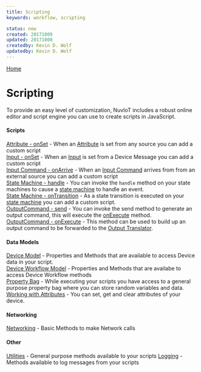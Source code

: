 ```yaml
---
title: Scripting 
keywords: workflow, scripting

status: new
created: 20171009
updated: 20171008
createdby: Kevin D. Wolf
updatedby: Kevin D. Wolf
---
```

[Home](../Index.md)

# Scripting

To provide an easy level of customization, NuvIoT includes a robust online editor and script engine you can
use to create scripts in JavaScript.

#### Scripts
[Attribute - onSet](AttributeOnSet.md) - When an [Attribute](../Workflows/Attributes.md) is set from any source you can add a custom script  
[Input - onSet](WorkflowInputOnSet.md) - When an [Input](../Workflows/Input.md) is set from a Device Message you can add a custom script  
[Input Command - onArrive](InputCommandArrive.md) - When an [Input Command](../Workflows/InputCommands.md) arrives from from an external source you can add a custom script  
[State Machine - handle](StateMachineSendEvent.md) - You can invoke the `handle` method on your state machines to cause a [state machine](../Workflows/StateMachines.md) to handle an event.  
[State Machine - onTransition](StateTransition.md) - As a state transition is executed on your  [state machine](../Workflows/StateMachines.md)  you can add a custom script.  
[OutputCommand - send](InvokeOutputCommand.md) - You can invoke the send method to generate an output command, this will execute the [onExecute](OutputCommandCreate.md) method.  
[OutputCommand - onExecute](OutputCommandCreate.md) - This method can be used to build up an output command to be forwarded to the [Output Translator](../PipelineModules/OutputTranslator.md).  

#### Data Models
[Device Model](DeviceScriptingModel.md) - Properties and Methods that are available to access Device data in your script.  
[Device Workflow Model](DeviceWorkflowScriptingModel.md) - Properties and Methods that are availabe to access Device Workflow methods  
[Property Bag](PropertyBag.md) - While executing your scripts you have access to a general purpose property bag where you can store random variables and data.  
[Working with Attributes](WorkingWithAttributes.md) - You can set, get and clear attributes of your device.

#### Networking
[Networking](Networking.md) - Basic Methods to make Network calls

#### Other
[Utilities](Utilities.md) - General purpose methods available to your scripts
[Logging](Logging.md) - Methods available to log messages from your scripts  


